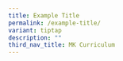 ```yaml
---
title: Example Title
permalink: /example-title/
variant: tiptap
description: ""
third_nav_title: MK Curriculum
---
```

